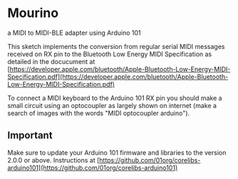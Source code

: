 # Mourino
a MIDI to MIDI-BLE adapter using Arduino 101

This sketch implements the conversion from regular serial MIDI messages received on RX
pin to the Bluetooth Low Energy MIDI Specification as detailed in the docucument at
[https://developer.apple.com/bluetooth/Apple-Bluetooth-Low-Energy-MIDI-Specification.pdf](https://developer.apple.com/bluetooth/Apple-Bluetooth-Low-Energy-MIDI-Specification.pdf)

To connect a MIDI keyboard to the Arduino 101 RX pin you should make a small circuit
using an optocoupler as largely shown on internet (make a search of images with the words
"MIDI optocoupler arduino").

## Important
Make sure to update your Arduino 101 firmware and libraries to the version 2.0.0 or above.
Instructions at [https://github.com/01org/corelibs-arduino101](https://github.com/01org/corelibs-arduino101)
